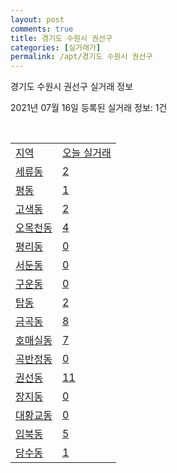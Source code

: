 ```yaml
---
layout: post
comments: true
title: 경기도 수원시 권선구
categories: [실거래가]
permalink: /apt/경기도 수원시 권선구
---
```


경기도 수원시 권선구 실거래 정보

2021년 07월 16일 등록된 실거래 정보: 1건

<script type="text/javascript">
  google.charts.load('current', {'packages':['corechart']});
  google.charts.setOnLoadCallback(drawChart);

  function drawChart() {
    var data = google.visualization.arrayToDataTable([['거래일', '매매', '전월세', '전매'], ['20-07', 222, 357, 8], ['20-08', 365, 489, 19], ['20-09', 292, 470, 11], ['20-10', 357, 423, 14], ['20-11', 473, 647, 27], ['20-12', 685, 503, 44], ['21-01', 629, 457, 20], ['21-02', 546, 391, 15], ['21-03', 639, 506, 4], ['21-04', 549, 520, 1], ['21-05', 485, 373, 4], ['21-06', 362, 361, 7], ['21-07', 37, 95, 4]]);

    var options = {
      title: '최근 1년간 유형별 거래량 추이',
      legend: { position: 'bottom' }
    };

    var chart = new google.visualization.LineChart(document.getElementById('columnchart_material'));
    chart.draw(data, (options));
  }
</script>

<div id="columnchart_material" style="width: 95%; margin-left: -35px"></div>
<br>
<table class="sortable">
  <tr>
    <td><a href="#">지역</a></td>
    <td><a href="#">오늘 실거래</a></td>
  </tr>

  
  <tr class="item">
    <td><a href="경기도 수원시 권선구 세류동">세류동</a></td>
    <td><a href="경기도 수원시 권선구 세류동">2</a></td>
  </tr>
    

  <tr class="item">
    <td><a href="경기도 수원시 권선구 평동">평동</a></td>
    <td><a href="경기도 수원시 권선구 평동">1</a></td>
  </tr>
    

  <tr class="item">
    <td><a href="경기도 수원시 권선구 고색동">고색동</a></td>
    <td><a href="경기도 수원시 권선구 고색동">2</a></td>
  </tr>
    

  <tr class="item">
    <td><a href="경기도 수원시 권선구 오목천동">오목천동</a></td>
    <td><a href="경기도 수원시 권선구 오목천동">4</a></td>
  </tr>
    

  <tr class="item">
    <td><a href="경기도 수원시 권선구 평리동">평리동</a></td>
    <td><a href="경기도 수원시 권선구 평리동">0</a></td>
  </tr>
    

  <tr class="item">
    <td><a href="경기도 수원시 권선구 서둔동">서둔동</a></td>
    <td><a href="경기도 수원시 권선구 서둔동">0</a></td>
  </tr>
    

  <tr class="item">
    <td><a href="경기도 수원시 권선구 구운동">구운동</a></td>
    <td><a href="경기도 수원시 권선구 구운동">0</a></td>
  </tr>
    

  <tr class="item">
    <td><a href="경기도 수원시 권선구 탑동">탑동</a></td>
    <td><a href="경기도 수원시 권선구 탑동">2</a></td>
  </tr>
    

  <tr class="item">
    <td><a href="경기도 수원시 권선구 금곡동">금곡동</a></td>
    <td><a href="경기도 수원시 권선구 금곡동">8</a></td>
  </tr>
    

  <tr class="item">
    <td><a href="경기도 수원시 권선구 호매실동">호매실동</a></td>
    <td><a href="경기도 수원시 권선구 호매실동">7</a></td>
  </tr>
    

  <tr class="item">
    <td><a href="경기도 수원시 권선구 곡반정동">곡반정동</a></td>
    <td><a href="경기도 수원시 권선구 곡반정동">0</a></td>
  </tr>
    

  <tr class="item">
    <td><a href="경기도 수원시 권선구 권선동">권선동</a></td>
    <td><a href="경기도 수원시 권선구 권선동">11</a></td>
  </tr>
    

  <tr class="item">
    <td><a href="경기도 수원시 권선구 장지동">장지동</a></td>
    <td><a href="경기도 수원시 권선구 장지동">0</a></td>
  </tr>
    

  <tr class="item">
    <td><a href="경기도 수원시 권선구 대황교동">대황교동</a></td>
    <td><a href="경기도 수원시 권선구 대황교동">0</a></td>
  </tr>
    

  <tr class="item">
    <td><a href="경기도 수원시 권선구 입북동">입북동</a></td>
    <td><a href="경기도 수원시 권선구 입북동">5</a></td>
  </tr>
    

  <tr class="item">
    <td><a href="경기도 수원시 권선구 당수동">당수동</a></td>
    <td><a href="경기도 수원시 권선구 당수동">1</a></td>
  </tr>
    


</table>


    